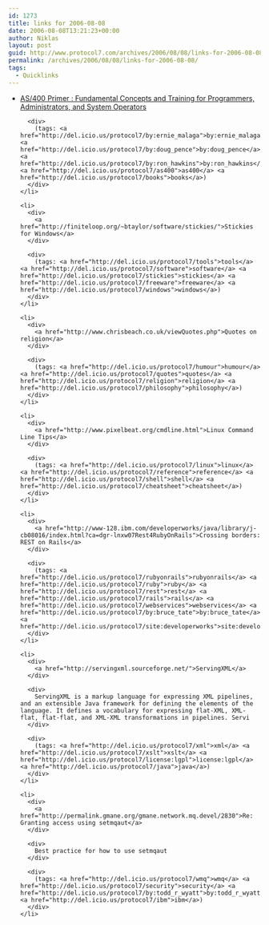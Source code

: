 ```yaml
---
id: 1273
title: links for 2006-08-08
date: 2006-08-08T13:21:23+00:00
author: Niklas
layout: post
guid: http://www.protocol7.com/archives/2006/08/08/links-for-2006-08-08/
permalink: /archives/2006/08/08/links-for-2006-08-08/
tags:
  - Quicklinks
---
```

<div class='microid-c273fae365fe97f555a0d4507395cd3619e7c0a9'>
  <ul>
    <li>
      <div>
        <a href="http://www.amazon.com/gp/product/1883884594/qid=1083313105/sr=1-1/ref=sr_1_1/103-6176956-8947837?redirect=true&s=books&v=glance&n=283155#product-details">AS/400 Primer : Fundamental Concepts and Training for Programmers, Administrators, and System Operators</a>
      </div>
      
      <div>
        (tags: <a href="http://del.icio.us/protocol7/by:ernie_malaga">by:ernie_malaga</a> <a href="http://del.icio.us/protocol7/by:doug_pence">by:doug_pence</a> <a href="http://del.icio.us/protocol7/by:ron_hawkins">by:ron_hawkins</a> <a href="http://del.icio.us/protocol7/as400">as400</a> <a href="http://del.icio.us/protocol7/books">books</a>)
      </div>
    </li>
    
    <li>
      <div>
        <a href="http://finiteloop.org/~btaylor/software/stickies/">Stickies for Windows</a>
      </div>
      
      <div>
        (tags: <a href="http://del.icio.us/protocol7/tools">tools</a> <a href="http://del.icio.us/protocol7/software">software</a> <a href="http://del.icio.us/protocol7/stickies">stickies</a> <a href="http://del.icio.us/protocol7/freeware">freeware</a> <a href="http://del.icio.us/protocol7/windows">windows</a>)
      </div>
    </li>
    
    <li>
      <div>
        <a href="http://www.chrisbeach.co.uk/viewQuotes.php">Quotes on religion</a>
      </div>
      
      <div>
        (tags: <a href="http://del.icio.us/protocol7/humour">humour</a> <a href="http://del.icio.us/protocol7/quotes">quotes</a> <a href="http://del.icio.us/protocol7/religion">religion</a> <a href="http://del.icio.us/protocol7/philosophy">philosophy</a>)
      </div>
    </li>
    
    <li>
      <div>
        <a href="http://www.pixelbeat.org/cmdline.html">Linux Command Line Tips</a>
      </div>
      
      <div>
        (tags: <a href="http://del.icio.us/protocol7/linux">linux</a> <a href="http://del.icio.us/protocol7/reference">reference</a> <a href="http://del.icio.us/protocol7/shell">shell</a> <a href="http://del.icio.us/protocol7/cheatsheet">cheatsheet</a>)
      </div>
    </li>
    
    <li>
      <div>
        <a href="http://www-128.ibm.com/developerworks/java/library/j-cb08016/index.html?ca=dgr-lnxw07Rest4RubyOnRails">Crossing borders: REST on Rails</a>
      </div>
      
      <div>
        (tags: <a href="http://del.icio.us/protocol7/rubyonrails">rubyonrails</a> <a href="http://del.icio.us/protocol7/ruby">ruby</a> <a href="http://del.icio.us/protocol7/rest">rest</a> <a href="http://del.icio.us/protocol7/rails">rails</a> <a href="http://del.icio.us/protocol7/webservices">webservices</a> <a href="http://del.icio.us/protocol7/by:bruce_tate">by:bruce_tate</a> <a href="http://del.icio.us/protocol7/site:developerworks">site:developerworks</a>)
      </div>
    </li>
    
    <li>
      <div>
        <a href="http://servingxml.sourceforge.net/">ServingXML</a>
      </div>
      
      <div>
        ServingXML is a markup language for expressing XML pipelines, and an extensible Java framework for defining the elements of the language. It defines a vocabulary for expressing flat-XML, XML-flat, flat-flat, and XML-XML transformations in pipelines. Servi
      </div>
      
      <div>
        (tags: <a href="http://del.icio.us/protocol7/xml">xml</a> <a href="http://del.icio.us/protocol7/xslt">xslt</a> <a href="http://del.icio.us/protocol7/license:lgpl">license:lgpl</a> <a href="http://del.icio.us/protocol7/java">java</a>)
      </div>
    </li>
    
    <li>
      <div>
        <a href="http://permalink.gmane.org/gmane.network.mq.devel/2830">Re: Granting access using setmqaut</a>
      </div>
      
      <div>
        Best practice for how to use setmqaut
      </div>
      
      <div>
        (tags: <a href="http://del.icio.us/protocol7/wmq">wmq</a> <a href="http://del.icio.us/protocol7/security">security</a> <a href="http://del.icio.us/protocol7/by:todd_r_wyatt">by:todd_r_wyatt</a> <a href="http://del.icio.us/protocol7/ibm">ibm</a>)
      </div>
    </li>
  </ul>
</div>